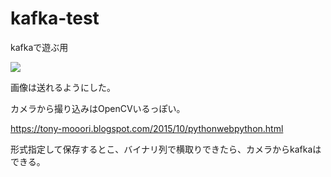 # kafka-test
kafkaで遊ぶ用

<a href="http://play-with-docker.com?stack=https://raw.githubusercontent.com/mnagaku/kafka-test/master/docker-compose-swarm.yml"><img src="https://raw.githubusercontent.com/play-with-docker/stacks/master/assets/images/button.png" /></a>

画像は送れるようにした。

カメラから撮り込みはOpenCVいるっぽい。

https://tony-mooori.blogspot.com/2015/10/pythonwebpython.html

形式指定して保存するとこ、バイナリ列で横取りできたら、カメラからkafkaはできる。
